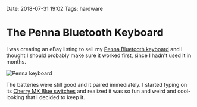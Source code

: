 Date: 2018-07-31 19:02
Tags: hardware

# The Penna Bluetooth Keyboard
I was creating an eBay listing to sell my [Penna Bluetooth keyboard](https://www.elretron.com/penna) and I thought I should probably make sure it worked first, since I hadn't used it in months.

![Penna keyboard](https://www.baty.blog/_img/2018/2018-07-31_penna.jpg)

The batteries were still good and it paired immediately. I started typing on its [Cherry MX Blue switches](https://deskthority.net/wiki/Cherry_MX_Blue) and realized it was so fun and weird and cool-looking that I decided to keep it.
